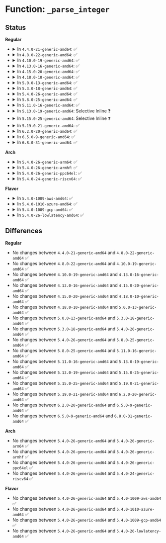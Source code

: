 # Function: <code>_parse_integer</code>

## Status
<b>Regular</b>
<ul>
<li>
<details>
<summary>In <code>4.4.0-21-generic-amd64</code>: ✅</summary>

```c
unsigned int _parse_integer(const char * s, unsigned int base, long long unsigned int * p)
```

```json
{
  "name": "_parse_integer",
  "collision_type": "Unique Global",
  "inline_type": "No",
  "funcs": [
    {
      "addr": 18446744071583046784,
      "name": "_parse_integer",
      "external": true,
      "loc": "lib/kstrtox.c:47",
      "file": "lib/kstrtox.c",
      "inline": "seen, unknown",
      "caller_inline": [],
      "caller_func": [
        "lib/vsprintf.c:simple_strtoull",
        "lib/kstrtox.c:_kstrtoull"
      ]
    }
  ],
  "symbols": [
    {
      "addr": 18446744071583046784,
      "name": "_parse_integer",
      "section": ".text",
      "bind": "STB_GLOBAL",
      "size": 177
    }
  ]
}
```
</details>
</li>
<li>
<details>
<summary>In <code>4.8.0-22-generic-amd64</code>: ✅</summary>

```c
unsigned int _parse_integer(const char * s, unsigned int base, long long unsigned int * p)
```

```json
{
  "name": "_parse_integer",
  "collision_type": "Unique Global",
  "inline_type": "No",
  "funcs": [
    {
      "addr": 18446744071583340336,
      "name": "_parse_integer",
      "external": true,
      "loc": "lib/kstrtox.c:47",
      "file": "lib/kstrtox.c",
      "inline": "seen, unknown",
      "caller_inline": [],
      "caller_func": [
        "lib/vsprintf.c:simple_strtoull",
        "lib/kstrtox.c:_kstrtoull"
      ]
    }
  ],
  "symbols": [
    {
      "addr": 18446744071583340336,
      "name": "_parse_integer",
      "section": ".text",
      "bind": "STB_GLOBAL",
      "size": 177
    }
  ]
}
```
</details>
</li>
<li>
<details>
<summary>In <code>4.10.0-19-generic-amd64</code>: ✅</summary>

```c
unsigned int _parse_integer(const char * s, unsigned int base, long long unsigned int * p)
```

```json
{
  "name": "_parse_integer",
  "collision_type": "Unique Global",
  "inline_type": "No",
  "funcs": [
    {
      "addr": 18446744071583465760,
      "name": "_parse_integer",
      "external": true,
      "loc": "lib/kstrtox.c:47",
      "file": "lib/kstrtox.c",
      "inline": "seen, unknown",
      "caller_inline": [],
      "caller_func": [
        "lib/vsprintf.c:simple_strtoull",
        "lib/kstrtox.c:_kstrtoull"
      ]
    }
  ],
  "symbols": [
    {
      "addr": 18446744071583465760,
      "name": "_parse_integer",
      "section": ".text",
      "bind": "STB_GLOBAL",
      "size": 139
    }
  ]
}
```
</details>
</li>
<li>
<details>
<summary>In <code>4.13.0-16-generic-amd64</code>: ✅</summary>

```c
unsigned int _parse_integer(const char * s, unsigned int base, long long unsigned int * p)
```

```json
{
  "name": "_parse_integer",
  "collision_type": "Unique Global",
  "inline_type": "No",
  "funcs": [
    {
      "addr": 18446744071583488048,
      "name": "_parse_integer",
      "external": true,
      "loc": "lib/kstrtox.c:47",
      "file": "lib/kstrtox.c",
      "inline": "seen, unknown",
      "caller_inline": [],
      "caller_func": [
        "lib/kstrtox.c:_kstrtoull",
        "lib/vsprintf.c:simple_strtoull"
      ]
    }
  ],
  "symbols": [
    {
      "addr": 18446744071583488048,
      "name": "_parse_integer",
      "section": ".text",
      "bind": "STB_GLOBAL",
      "size": 123
    }
  ]
}
```
</details>
</li>
<li>
<details>
<summary>In <code>4.15.0-20-generic-amd64</code>: ✅</summary>

```c
unsigned int _parse_integer(const char * s, unsigned int base, long long unsigned int * p)
```

```json
{
  "name": "_parse_integer",
  "collision_type": "Unique Global",
  "inline_type": "No",
  "funcs": [
    {
      "addr": 18446744071583669088,
      "name": "_parse_integer",
      "external": true,
      "loc": "lib/kstrtox.c:48",
      "file": "lib/kstrtox.c",
      "inline": "seen, unknown",
      "caller_inline": [],
      "caller_func": [
        "lib/kstrtox.c:_kstrtoull",
        "lib/vsprintf.c:simple_strtoull"
      ]
    }
  ],
  "symbols": [
    {
      "addr": 18446744071583669088,
      "name": "_parse_integer",
      "section": ".text",
      "bind": "STB_GLOBAL",
      "size": 123
    }
  ]
}
```
</details>
</li>
<li>
<details>
<summary>In <code>4.18.0-10-generic-amd64</code>: ✅</summary>

```c
unsigned int _parse_integer(const char * s, unsigned int base, long long unsigned int * p)
```

```json
{
  "name": "_parse_integer",
  "collision_type": "Unique Global",
  "inline_type": "No",
  "funcs": [
    {
      "addr": 18446744071583886864,
      "name": "_parse_integer",
      "external": true,
      "loc": "lib/kstrtox.c:48",
      "file": "lib/kstrtox.c",
      "inline": "seen, unknown",
      "caller_inline": [],
      "caller_func": [
        "lib/kstrtox.c:_kstrtoull",
        "lib/vsprintf.c:simple_strtoull"
      ]
    }
  ],
  "symbols": [
    {
      "addr": 18446744071583886864,
      "name": "_parse_integer",
      "section": ".text",
      "bind": "STB_GLOBAL",
      "size": 123
    }
  ]
}
```
</details>
</li>
<li>
<details>
<summary>In <code>5.0.0-13-generic-amd64</code>: ✅</summary>

```c
unsigned int _parse_integer(const char * s, unsigned int base, long long unsigned int * p)
```

```json
{
  "name": "_parse_integer",
  "collision_type": "Unique Global",
  "inline_type": "No",
  "funcs": [
    {
      "addr": 18446744071583971104,
      "name": "_parse_integer",
      "external": true,
      "loc": "lib/kstrtox.c:48",
      "file": "lib/kstrtox.c",
      "inline": "seen, unknown",
      "caller_inline": [],
      "caller_func": [
        "lib/kstrtox.c:_kstrtoull",
        "lib/vsprintf.c:simple_strtoull"
      ]
    }
  ],
  "symbols": [
    {
      "addr": 18446744071583971104,
      "name": "_parse_integer",
      "section": ".text",
      "bind": "STB_GLOBAL",
      "size": 123
    }
  ]
}
```
</details>
</li>
<li>
<details>
<summary>In <code>5.3.0-18-generic-amd64</code>: ✅</summary>

```c
unsigned int _parse_integer(const char * s, unsigned int base, long long unsigned int * p)
```

```json
{
  "name": "_parse_integer",
  "collision_type": "Unique Global",
  "inline_type": "No",
  "funcs": [
    {
      "addr": 18446744071584152320,
      "name": "_parse_integer",
      "external": true,
      "loc": "lib/kstrtox.c:48",
      "file": "lib/kstrtox.c",
      "inline": "seen, unknown",
      "caller_inline": [],
      "caller_func": [
        "kernel/bpf/helpers.c:__bpf_strtoull",
        "lib/bitmap.c:bitmap_getnum",
        "lib/kstrtox.c:_kstrtoull",
        "lib/vsprintf.c:simple_strtoull"
      ]
    }
  ],
  "symbols": [
    {
      "addr": 18446744071584152320,
      "name": "_parse_integer",
      "section": ".text",
      "bind": "STB_GLOBAL",
      "size": 123
    }
  ]
}
```
</details>
</li>
<li>
<details>
<summary>In <code>5.4.0-26-generic-amd64</code>: ✅</summary>

```c
unsigned int _parse_integer(const char * s, unsigned int base, long long unsigned int * p)
```

```json
{
  "name": "_parse_integer",
  "collision_type": "Unique Global",
  "inline_type": "No",
  "funcs": [
    {
      "addr": 18446744071584274944,
      "name": "_parse_integer",
      "external": true,
      "loc": "lib/kstrtox.c:48",
      "file": "lib/kstrtox.c",
      "inline": "seen, unknown",
      "caller_inline": [],
      "caller_func": [
        "kernel/bpf/helpers.c:__bpf_strtoull",
        "lib/bitmap.c:bitmap_getnum",
        "lib/kstrtox.c:_kstrtoull",
        "lib/vsprintf.c:simple_strtoull"
      ]
    }
  ],
  "symbols": [
    {
      "addr": 18446744071584274944,
      "name": "_parse_integer",
      "section": ".text",
      "bind": "STB_GLOBAL",
      "size": 123
    }
  ]
}
```
</details>
</li>
<li>
<details>
<summary>In <code>5.8.0-25-generic-amd64</code>: ✅</summary>

```c
unsigned int _parse_integer(const char * s, unsigned int base, long long unsigned int * p)
```

```json
{
  "name": "_parse_integer",
  "collision_type": "Unique Global",
  "inline_type": "No",
  "funcs": [
    {
      "addr": 18446744071584683936,
      "name": "_parse_integer",
      "external": true,
      "loc": "lib/kstrtox.c:48",
      "file": "lib/kstrtox.c",
      "inline": "seen, unknown",
      "caller_inline": [],
      "caller_func": [
        "kernel/bpf/helpers.c:__bpf_strtoull",
        "lib/bitmap.c:bitmap_parse_region",
        "lib/bitmap.c:bitmap_parse_region",
        "lib/bitmap.c:bitmap_parse_region",
        "lib/bitmap.c:bitmap_parse_region",
        "lib/kstrtox.c:_kstrtoull",
        "lib/vsprintf.c:vsscanf",
        "lib/vsprintf.c:vsscanf"
      ]
    }
  ],
  "symbols": [
    {
      "addr": 18446744071584683936,
      "name": "_parse_integer",
      "section": ".text",
      "bind": "STB_GLOBAL",
      "size": 129
    }
  ]
}
```
</details>
</li>
<li>
<details>
<summary>In <code>5.11.0-16-generic-amd64</code>: ✅</summary>

```c
unsigned int _parse_integer(const char * s, unsigned int base, long long unsigned int * p)
```

```json
{
  "name": "_parse_integer",
  "collision_type": "Unique Global",
  "inline_type": "No",
  "funcs": [
    {
      "addr": 18446744071584801504,
      "name": "_parse_integer",
      "external": true,
      "loc": "lib/kstrtox.c:48",
      "file": "lib/kstrtox.c",
      "inline": "seen, unknown",
      "caller_inline": [],
      "caller_func": [
        "kernel/bpf/helpers.c:__bpf_strtoull",
        "lib/bitmap.c:bitmap_parse_region",
        "lib/bitmap.c:bitmap_parse_region",
        "lib/bitmap.c:bitmap_parse_region",
        "lib/bitmap.c:bitmap_parse_region",
        "lib/kstrtox.c:_kstrtoull",
        "lib/vsprintf.c:vsscanf",
        "lib/vsprintf.c:vsscanf"
      ]
    }
  ],
  "symbols": [
    {
      "addr": 18446744071584801504,
      "name": "_parse_integer",
      "section": ".text",
      "bind": "STB_GLOBAL",
      "size": 129
    }
  ]
}
```
</details>
</li>
<li>
<details>
<summary>In <code>5.13.0-19-generic-amd64</code>: Selective Inline ❓</summary>

```c
unsigned int _parse_integer(const char * s, unsigned int base, long long unsigned int * p)
```

```json
{
  "name": "_parse_integer",
  "collision_type": "Unique Global",
  "inline_type": "Selective",
  "funcs": [
    {
      "addr": 18446744071584845337,
      "name": "_parse_integer",
      "external": true,
      "loc": "lib/kstrtox.c:87",
      "file": "lib/kstrtox.c",
      "inline": "not declared, inlined",
      "caller_inline": [
        "lib/kstrtox.c:_kstrtoull"
      ],
      "caller_func": [
        "kernel/bpf/helpers.c:__bpf_strtoull",
        "lib/bitmap.c:bitmap_parselist",
        "lib/bitmap.c:bitmap_parselist",
        "lib/bitmap.c:bitmap_parselist",
        "lib/bitmap.c:bitmap_parselist"
      ]
    }
  ],
  "symbols": [
    {
      "addr": 18446744071584849072,
      "name": "_parse_integer",
      "section": ".text",
      "bind": "STB_GLOBAL",
      "size": 143
    }
  ]
}
```
</details>
</li>
<li>
<details>
<summary>In <code>5.15.0-25-generic-amd64</code>: Selective Inline ❓</summary>

```c
unsigned int _parse_integer(const char * s, unsigned int base, long long unsigned int * p)
```

```json
{
  "name": "_parse_integer",
  "collision_type": "Unique Global",
  "inline_type": "Selective",
  "funcs": [
    {
      "addr": 18446744071585265257,
      "name": "_parse_integer",
      "external": true,
      "loc": "lib/kstrtox.c:88",
      "file": "lib/kstrtox.c",
      "inline": "not declared, inlined",
      "caller_inline": [
        "lib/kstrtox.c:_kstrtoull"
      ],
      "caller_func": [
        "kernel/bpf/helpers.c:__bpf_strtoull",
        "lib/bitmap.c:bitmap_parse_region",
        "lib/bitmap.c:bitmap_parse_region",
        "lib/bitmap.c:bitmap_parse_region",
        "lib/bitmap.c:bitmap_parse_region"
      ]
    }
  ],
  "symbols": [
    {
      "addr": 18446744071585269248,
      "name": "_parse_integer",
      "section": ".text",
      "bind": "STB_GLOBAL",
      "size": 143
    }
  ]
}
```
</details>
</li>
<li>
<details>
<summary>In <code>5.19.0-21-generic-amd64</code>: ✅</summary>

```c
unsigned int _parse_integer(const char * s, unsigned int base, long long unsigned int * p)
```

```json
{
  "name": "_parse_integer",
  "collision_type": "Unique Global",
  "inline_type": "No",
  "funcs": [
    {
      "addr": 18446744071586110416,
      "name": "_parse_integer",
      "external": true,
      "loc": "lib/kstrtox.c:91",
      "file": "lib/kstrtox.c",
      "inline": "seen, unknown",
      "caller_inline": [],
      "caller_func": [
        "kernel/bpf/helpers.c:__bpf_strtoull",
        "lib/bitmap.c:bitmap_parselist",
        "lib/bitmap.c:bitmap_parselist",
        "lib/bitmap.c:bitmap_parselist",
        "lib/bitmap.c:bitmap_parselist",
        "lib/kstrtox.c:_kstrtoull"
      ]
    }
  ],
  "symbols": [
    {
      "addr": 18446744071586110416,
      "name": "_parse_integer",
      "section": ".text",
      "bind": "STB_GLOBAL",
      "size": 28
    }
  ]
}
```
</details>
</li>
<li>
<details>
<summary>In <code>6.2.0-20-generic-amd64</code>: ✅</summary>

```c
unsigned int _parse_integer(const char * s, unsigned int base, long long unsigned int * p)
```

```json
{
  "name": "_parse_integer",
  "collision_type": "Unique Global",
  "inline_type": "No",
  "funcs": [
    {
      "addr": 18446744071587096096,
      "name": "_parse_integer",
      "external": true,
      "loc": "lib/kstrtox.c:91",
      "file": "lib/kstrtox.c",
      "inline": "seen, unknown",
      "caller_inline": [],
      "caller_func": [
        "kernel/bpf/helpers.c:__bpf_strtoull",
        "lib/bitmap.c:bitmap_parselist",
        "lib/bitmap.c:bitmap_parselist",
        "lib/bitmap.c:bitmap_parselist",
        "lib/bitmap.c:bitmap_parselist",
        "lib/kstrtox.c:_kstrtoull"
      ]
    }
  ],
  "symbols": [
    {
      "addr": 18446744071587096096,
      "name": "_parse_integer",
      "section": ".text",
      "bind": "STB_GLOBAL",
      "size": 28
    }
  ]
}
```
</details>
</li>
<li>
<details>
<summary>In <code>6.5.0-9-generic-amd64</code>: ✅</summary>

```c
unsigned int _parse_integer(const char * s, unsigned int base, long long unsigned int * p)
```

```json
{
  "name": "_parse_integer",
  "collision_type": "Unique Global",
  "inline_type": "No",
  "funcs": [
    {
      "addr": 18446744071587356160,
      "name": "_parse_integer",
      "external": true,
      "loc": "lib/kstrtox.c:91",
      "file": "lib/kstrtox.c",
      "inline": "seen, unknown",
      "caller_inline": [],
      "caller_func": [
        "kernel/bpf/helpers.c:__bpf_strtoull",
        "lib/bitmap.c:bitmap_parselist",
        "lib/bitmap.c:bitmap_parselist",
        "lib/bitmap.c:bitmap_parselist",
        "lib/bitmap.c:bitmap_parselist",
        "lib/kstrtox.c:_kstrtoull"
      ]
    }
  ],
  "symbols": [
    {
      "addr": 18446744071587356160,
      "name": "_parse_integer",
      "section": ".text",
      "bind": "STB_GLOBAL",
      "size": 28
    }
  ]
}
```
</details>
</li>
<li>
<details>
<summary>In <code>6.8.0-31-generic-amd64</code>: ✅</summary>

```c
unsigned int _parse_integer(const char * s, unsigned int base, long long unsigned int * p)
```

```json
{
  "name": "_parse_integer",
  "collision_type": "Unique Global",
  "inline_type": "No",
  "funcs": [
    {
      "addr": 18446744071587642480,
      "name": "_parse_integer",
      "external": true,
      "loc": "lib/kstrtox.c:91",
      "file": "lib/kstrtox.c",
      "inline": "seen, unknown",
      "caller_inline": [],
      "caller_func": [
        "kernel/bpf/helpers.c:__bpf_strtoull",
        "lib/bitmap-str.c:bitmap_parselist",
        "lib/bitmap-str.c:bitmap_parselist",
        "lib/bitmap-str.c:bitmap_parselist",
        "lib/bitmap-str.c:bitmap_parselist",
        "lib/kstrtox.c:_kstrtoull"
      ]
    }
  ],
  "symbols": [
    {
      "addr": 18446744071587642480,
      "name": "_parse_integer",
      "section": ".text",
      "bind": "STB_GLOBAL",
      "size": 28
    }
  ]
}
```
</details>
</li>
</ul>
<b>Arch</b>
<ul>
<li>
<details>
<summary>In <code>5.4.0-26-generic-arm64</code>: ✅</summary>

```c
unsigned int _parse_integer(const char * s, unsigned int base, long long unsigned int * p)
```

```json
{
  "name": "_parse_integer",
  "collision_type": "Unique Global",
  "inline_type": "No",
  "funcs": [
    {
      "addr": 18446603336496160240,
      "name": "_parse_integer",
      "external": true,
      "loc": "lib/kstrtox.c:48",
      "file": "lib/kstrtox.c",
      "inline": "seen, unknown",
      "caller_inline": [],
      "caller_func": [
        "kernel/bpf/helpers.c:__bpf_strtoull",
        "lib/bitmap.c:bitmap_getnum",
        "lib/kstrtox.c:_kstrtoull",
        "lib/vsprintf.c:simple_strtoull"
      ]
    }
  ],
  "symbols": [
    {
      "addr": 18446603336496160240,
      "name": "_parse_integer",
      "section": ".text",
      "bind": "STB_GLOBAL",
      "size": 116
    }
  ]
}
```
</details>
</li>
<li>
<details>
<summary>In <code>5.4.0-26-generic-armhf</code>: ✅</summary>

```c
unsigned int _parse_integer(const char * s, unsigned int base, long long unsigned int * p)
```

```json
{
  "name": "_parse_integer",
  "collision_type": "Unique Global",
  "inline_type": "No",
  "funcs": [
    {
      "addr": 3229480744,
      "name": "_parse_integer",
      "external": true,
      "loc": "lib/kstrtox.c:48",
      "file": "lib/kstrtox.c",
      "inline": "seen, unknown",
      "caller_inline": [],
      "caller_func": [
        "kernel/bpf/helpers.c:__bpf_strtoull",
        "fs/proc/base.c:dname_to_vma_addr",
        "fs/proc/base.c:dname_to_vma_addr",
        "lib/bitmap.c:bitmap_getnum",
        "lib/kstrtox.c:_kstrtoull",
        "lib/vsprintf.c:simple_strtoull"
      ]
    }
  ],
  "symbols": [
    {
      "addr": 3229480744,
      "name": "_parse_integer",
      "section": ".text",
      "bind": "STB_GLOBAL",
      "size": 240
    }
  ]
}
```
</details>
</li>
<li>
<details>
<summary>In <code>5.4.0-26-generic-ppc64el</code>: ✅</summary>

```c
unsigned int _parse_integer(const char * s, unsigned int base, long long unsigned int * p)
```

```json
{
  "name": "_parse_integer",
  "collision_type": "Unique Global",
  "inline_type": "No",
  "funcs": [
    {
      "addr": 13835058055290423824,
      "name": "_parse_integer",
      "external": true,
      "loc": "lib/kstrtox.c:48",
      "file": "lib/kstrtox.c",
      "inline": "seen, unknown",
      "caller_inline": [],
      "caller_func": [
        "kernel/bpf/helpers.c:__bpf_strtoull",
        "fs/proc/base.c:dname_to_vma_addr",
        "fs/proc/base.c:dname_to_vma_addr",
        "lib/bitmap.c:bitmap_getnum",
        "lib/kstrtox.c:_kstrtoull",
        "lib/vsprintf.c:simple_strtoull"
      ]
    }
  ],
  "symbols": [
    {
      "addr": 13835058055290423824,
      "name": "_parse_integer",
      "section": ".text",
      "bind": "STB_GLOBAL",
      "size": 140
    }
  ]
}
```
</details>
</li>
<li>
<details>
<summary>In <code>5.4.0-24-generic-riscv64</code>: ✅</summary>

```c
unsigned int _parse_integer(const char * s, unsigned int base, long long unsigned int * p)
```

```json
{
  "name": "_parse_integer",
  "collision_type": "Unique Global",
  "inline_type": "No",
  "funcs": [
    {
      "addr": 18446743936275211998,
      "name": "_parse_integer",
      "external": true,
      "loc": "lib/kstrtox.c:48",
      "file": "lib/kstrtox.c",
      "inline": "seen, unknown",
      "caller_inline": [],
      "caller_func": [
        "kernel/bpf/helpers.c:__bpf_strtoull",
        "fs/proc/base.c:dname_to_vma_addr",
        "fs/proc/base.c:dname_to_vma_addr",
        "lib/bitmap.c:bitmap_getnum",
        "lib/kstrtox.c:_kstrtoull",
        "lib/vsprintf.c:simple_strtoull"
      ]
    }
  ],
  "symbols": [
    {
      "addr": 18446743936275211998,
      "name": "_parse_integer",
      "section": ".text",
      "bind": "STB_GLOBAL",
      "size": 124
    }
  ]
}
```
</details>
</li>
</ul>
<b>Flavor</b>
<ul>
<li>
<details>
<summary>In <code>5.4.0-1009-aws-amd64</code>: ✅</summary>

```c
unsigned int _parse_integer(const char * s, unsigned int base, long long unsigned int * p)
```

```json
{
  "name": "_parse_integer",
  "collision_type": "Unique Global",
  "inline_type": "No",
  "funcs": [
    {
      "addr": 18446744071584243680,
      "name": "_parse_integer",
      "external": true,
      "loc": "lib/kstrtox.c:48",
      "file": "lib/kstrtox.c",
      "inline": "seen, unknown",
      "caller_inline": [],
      "caller_func": [
        "kernel/bpf/helpers.c:__bpf_strtoull",
        "lib/bitmap.c:bitmap_getnum",
        "lib/kstrtox.c:_kstrtoull",
        "lib/vsprintf.c:simple_strtoull"
      ]
    }
  ],
  "symbols": [
    {
      "addr": 18446744071584243680,
      "name": "_parse_integer",
      "section": ".text",
      "bind": "STB_GLOBAL",
      "size": 123
    }
  ]
}
```
</details>
</li>
<li>
<details>
<summary>In <code>5.4.0-1010-azure-amd64</code>: ✅</summary>

```c
unsigned int _parse_integer(const char * s, unsigned int base, long long unsigned int * p)
```

```json
{
  "name": "_parse_integer",
  "collision_type": "Unique Global",
  "inline_type": "No",
  "funcs": [
    {
      "addr": 18446744071584178880,
      "name": "_parse_integer",
      "external": true,
      "loc": "lib/kstrtox.c:48",
      "file": "lib/kstrtox.c",
      "inline": "seen, unknown",
      "caller_inline": [],
      "caller_func": [
        "kernel/bpf/helpers.c:__bpf_strtoull",
        "lib/bitmap.c:bitmap_getnum",
        "lib/kstrtox.c:_kstrtoull",
        "lib/vsprintf.c:simple_strtoull"
      ]
    }
  ],
  "symbols": [
    {
      "addr": 18446744071584178880,
      "name": "_parse_integer",
      "section": ".text",
      "bind": "STB_GLOBAL",
      "size": 123
    }
  ]
}
```
</details>
</li>
<li>
<details>
<summary>In <code>5.4.0-1009-gcp-amd64</code>: ✅</summary>

```c
unsigned int _parse_integer(const char * s, unsigned int base, long long unsigned int * p)
```

```json
{
  "name": "_parse_integer",
  "collision_type": "Unique Global",
  "inline_type": "No",
  "funcs": [
    {
      "addr": 18446744071584227440,
      "name": "_parse_integer",
      "external": true,
      "loc": "lib/kstrtox.c:48",
      "file": "lib/kstrtox.c",
      "inline": "seen, unknown",
      "caller_inline": [],
      "caller_func": [
        "kernel/bpf/helpers.c:__bpf_strtoull",
        "lib/bitmap.c:bitmap_getnum",
        "lib/kstrtox.c:_kstrtoull",
        "lib/vsprintf.c:simple_strtoull"
      ]
    }
  ],
  "symbols": [
    {
      "addr": 18446744071584227440,
      "name": "_parse_integer",
      "section": ".text",
      "bind": "STB_GLOBAL",
      "size": 123
    }
  ]
}
```
</details>
</li>
<li>
<details>
<summary>In <code>5.4.0-26-lowlatency-amd64</code>: ✅</summary>

```c
unsigned int _parse_integer(const char * s, unsigned int base, long long unsigned int * p)
```

```json
{
  "name": "_parse_integer",
  "collision_type": "Unique Global",
  "inline_type": "No",
  "funcs": [
    {
      "addr": 18446744071584332272,
      "name": "_parse_integer",
      "external": true,
      "loc": "lib/kstrtox.c:48",
      "file": "lib/kstrtox.c",
      "inline": "seen, unknown",
      "caller_inline": [],
      "caller_func": [
        "kernel/bpf/helpers.c:__bpf_strtoull",
        "lib/bitmap.c:bitmap_getnum",
        "lib/kstrtox.c:_kstrtoull",
        "lib/vsprintf.c:simple_strtoull"
      ]
    }
  ],
  "symbols": [
    {
      "addr": 18446744071584332272,
      "name": "_parse_integer",
      "section": ".text",
      "bind": "STB_GLOBAL",
      "size": 123
    }
  ]
}
```
</details>
</li>
</ul>

## Differences
<b>Regular</b>
<ul>
<li>
No changes between <code>4.4.0-21-generic-amd64</code> and <code>4.8.0-22-generic-amd64</code> ✅
</li>
<li>
No changes between <code>4.8.0-22-generic-amd64</code> and <code>4.10.0-19-generic-amd64</code> ✅
</li>
<li>
No changes between <code>4.10.0-19-generic-amd64</code> and <code>4.13.0-16-generic-amd64</code> ✅
</li>
<li>
No changes between <code>4.13.0-16-generic-amd64</code> and <code>4.15.0-20-generic-amd64</code> ✅
</li>
<li>
No changes between <code>4.15.0-20-generic-amd64</code> and <code>4.18.0-10-generic-amd64</code> ✅
</li>
<li>
No changes between <code>4.18.0-10-generic-amd64</code> and <code>5.0.0-13-generic-amd64</code> ✅
</li>
<li>
No changes between <code>5.0.0-13-generic-amd64</code> and <code>5.3.0-18-generic-amd64</code> ✅
</li>
<li>
No changes between <code>5.3.0-18-generic-amd64</code> and <code>5.4.0-26-generic-amd64</code> ✅
</li>
<li>
No changes between <code>5.4.0-26-generic-amd64</code> and <code>5.8.0-25-generic-amd64</code> ✅
</li>
<li>
No changes between <code>5.8.0-25-generic-amd64</code> and <code>5.11.0-16-generic-amd64</code> ✅
</li>
<li>
No changes between <code>5.11.0-16-generic-amd64</code> and <code>5.13.0-19-generic-amd64</code> ✅
</li>
<li>
No changes between <code>5.13.0-19-generic-amd64</code> and <code>5.15.0-25-generic-amd64</code> ✅
</li>
<li>
No changes between <code>5.15.0-25-generic-amd64</code> and <code>5.19.0-21-generic-amd64</code> ✅
</li>
<li>
No changes between <code>5.19.0-21-generic-amd64</code> and <code>6.2.0-20-generic-amd64</code> ✅
</li>
<li>
No changes between <code>6.2.0-20-generic-amd64</code> and <code>6.5.0-9-generic-amd64</code> ✅
</li>
<li>
No changes between <code>6.5.0-9-generic-amd64</code> and <code>6.8.0-31-generic-amd64</code> ✅
</li>
</ul>
<b>Arch</b>
<ul>
<li>
No changes between <code>5.4.0-26-generic-amd64</code> and <code>5.4.0-26-generic-arm64</code> ✅
</li>
<li>
No changes between <code>5.4.0-26-generic-amd64</code> and <code>5.4.0-26-generic-armhf</code> ✅
</li>
<li>
No changes between <code>5.4.0-26-generic-amd64</code> and <code>5.4.0-26-generic-ppc64el</code> ✅
</li>
<li>
No changes between <code>5.4.0-26-generic-amd64</code> and <code>5.4.0-24-generic-riscv64</code> ✅
</li>
</ul>
<b>Flavor</b>
<ul>
<li>
No changes between <code>5.4.0-26-generic-amd64</code> and <code>5.4.0-1009-aws-amd64</code> ✅
</li>
<li>
No changes between <code>5.4.0-26-generic-amd64</code> and <code>5.4.0-1010-azure-amd64</code> ✅
</li>
<li>
No changes between <code>5.4.0-26-generic-amd64</code> and <code>5.4.0-1009-gcp-amd64</code> ✅
</li>
<li>
No changes between <code>5.4.0-26-generic-amd64</code> and <code>5.4.0-26-lowlatency-amd64</code> ✅
</li>
</ul>

